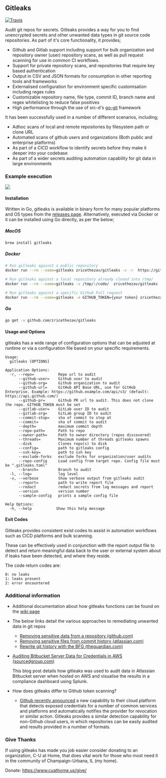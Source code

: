 Gitleaks
--------
<p align="left">
      <a href="https://travis-ci.org/zricethezav/gitleaks"><img alt="Travis" src="https://img.shields.io/travis/zricethezav/gitleaks/master.svg?style=flat-square"></a>
  </p>
Audit git repos for secrets. Gitleaks provides a way for you to find unencrypted secrets and other unwanted data types in git source code repositories. As part of it's core functionality, it provides;

* Github and Gitlab support including support for bulk organization and repository owner (user) repository scans, as well as pull request scanning for use in common CI workflows.
* Support for private repository scans, and repositories that require key based authentication
* Output in CSV and JSON formats for consumption in other reporting tools and frameworks
* Externalised configuration for environment specific customisation including regex rules
* Customizable repository name, file type, commit ID, branch name and regex whitelisting to reduce false positives
* High performance through the use of src-d's [go-git](https://github.com/src-d/go-git) framework


It has been successfully used in a number of different scenarios, including;
* Adhoc scans of local and remote repositories by filesystem path or clone URL
* Automated scans of github users and organizations (Both public and enterprise platforms)
* As part of a CICD workflow to identify secrets before they make it deeper into your codebase
* As part of a wider secrets auditing automation capability for git data in large environments


### Example execution


<p align="left">
    <img src="https://cdn.rawgit.com/zricethezav/5bf8259b7fea0170becffc06b8588edb/raw/f762769fe20ef3669bff34612b1bede6457631e6/termtosvg_je8bp82s.svg">
</p>

#### Installation
Written in Go, gitleaks is available in binary form for many popular platforms and OS types from the [releases page](https://github.com/zricethezav/gitleaks/releases). Alternatively, executed via Docker or it can be installed using Go directly, as per the below;

##### MacOS
```
brew install gitleaks
```

##### Docker

```bash
# Run gitleaks against a public repository
docker run --rm --name=gitleaks zricethezav/gitleaks -v -r  https://github.com/zricethezav/gitleaks.git

# Run gitleaks against a local repository already cloned into /tmp/
docker run --rm --name=gitleaks -v /tmp/:/code/  zricethezav/gitleaks -v --repo-path=/code/gitleaks

# Run gitleaks against a specific Github Pull request
docker run --rm --name=gitleaks -e GITHUB_TOKEN={your token} zricethezav/gitleaks --github-pr=https://github.com/owner/repo/pull/9000
```

##### Go

```bash
go get -u github.com/zricethezav/gitleaks
```

#### Usage and Options
gitleaks has a wide range of configuration options that can be adjusted at runtime or via a configuration file based on your specific requirements.


```
Usage:
  gitleaks [OPTIONS]

Application Options:
  -r, --repo=           Repo url to audit
      --github-user=    Github user to audit
      --github-org=     Github organization to audit
      --github-url=     GitHub API Base URL, use for GitHub Enterprise. Example: https://github.example.com/api/v3/ (default: https://api.github.com/)
      --github-pr=      Github PR url to audit. This does not clone the repo. GITHUB_TOKEN must be set
      --gitlab-user=    GitLab user ID to audit
      --gitlab-org=     GitLab group ID to audit
      --commit-stop=    sha of commit to stop at
      --commit=         sha of commit to audit
      --depth=          maximum commit depth
      --repo-path=      Path to repo
      --owner-path=     Path to owner directory (repos discovered)
      --threads=        Maximum number of threads gitleaks spawns
      --disk            Clones repo(s) to disk
      --config=         path to gitleaks config
      --ssh-key=        path to ssh key
      --exclude-forks   exclude forks for organization/user audits
      --repo-config     Load config from target repo. Config file must be ".gitleaks.toml"
      --branch=         Branch to audit
  -l, --log=            log level
  -v, --verbose         Show verbose output from gitleaks audit
      --report=         path to write report file
      --redact          redact secrets from log messages and report
      --version         version number
      --sample-config   prints a sample config file

Help Options:
  -h, --help           Show this help message
```

#### Exit Codes
Gitleaks provides consistent exist codes to assist in automation workflows such as CICD platforms and bulk scanning.

These can be effectively used in conjunction with the report output file to detect and return meaningful data back to the user or external system about if leaks have been detected, and where they reside.

The code return codes are:

```
0: no leaks
1: leaks present
2: error encountered
```

### Additional information
* Additional documentation about how gitleaks functions can be found on the [wiki page](https://github.com/zricethezav/gitleaks/wiki)
* The below links detail the various approaches to remediating unwanted data in git repos
    * [Removing sensitive data from a repository (github.com)](https://help.github.com/articles/removing-sensitive-data-from-a-repository/)
    * [Removing sensitive files from commit history (atlassian.com)](https://community.atlassian.com/t5/Bitbucket-questions/Remove-sensitive-files-from-commit-history/qaq-p/243807)
    * [Rewrite git history with the BFG (theguardian.com)](https://www.theguardian.com/info/developer-blog/2013/apr/29/rewrite-git-history-with-the-bfg)
* [Auditing Bitbucket Server Data for Credentials in AWS (sourcedgroup.com)](https://www.sourcedgroup.com/blog/auditing-bitbucket-server-data-credentials-in-aws)

    This blog post details how gitleaks was used to audit data in Atlassian Bitbucket server when hosted on AWS and visualise the results in a compliance dashboard using Splunk.

* How does gitleaks differ to Github token scanning?
    * [Github recently announced](https://blog.github.com/2018-10-16-future-of-software/#github-token-scanning-for-public-repositories-public-beta) a new capability to their cloud platform that detects exposed credentials for a number of common services and platforms and automatically notifies the provider for revocation or similar action. Gitleaks provides a similar detection capability for non-Github cloud users, in which repositories can be easily audited and results provided in a number of formats.

### Give Thanks
If using gitleaks has made you job easier consider donating to an organization, C-U at Home, that does vital work for those who most need it in the community of Champaign-Urbana, IL (my home).

Donate: https://www.cuathome.us/give/


